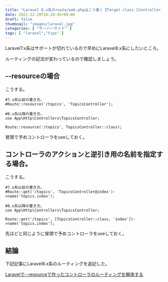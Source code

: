 ```yaml
---
title: "Laravel 8.x系のroute/web.phpはこう書く【Target class [Controller Name] does not exist.】"
date: 2021-12-20T16:28:45+09:00
draft: false
thumbnail: "images/laravel.jpg"
categories: [ "サーバーサイド" ]
tags: [ "laravel","tips" ]
---
```


Laravel7.x系はサポートが切れているので早めにLaravel8.x系にしたいところ。

ルーティングの記法が変わっているので確認しましょう。

## --resourceの場合

こうする。

    #7.x系以前の書き方。
    #Route::resource('/topics', 'TopicsController');

    #8.x系以降の書き方。
    use App\Http\Controllers\TopicsController;

    Route::resource('/topics', TopicsController::class);

冒頭で予めコントローラをuseしておく。
    

## コントローラのアクションと逆引き用の名前を指定する場合。

こうする。

    #7.x系以前の書き方。
    #Route::get('/topics', 'TopicsController@index')->name('topics.index');

    #8.x系以降の書き方。
    use App\Http\Controllers\TopicsController;

    Route::get('/topics', [TopicsController::class, 'index'])->name('topics.index');

先ほどと同じように冒頭で予めコントローラをuseしておく。

## 結論

下記記事にLaravel8.x系のルーティングを追記した。

[Laravelで--resourceで作ったコントローラのルーティングを解体する](/post/laravel-to-resource/)
